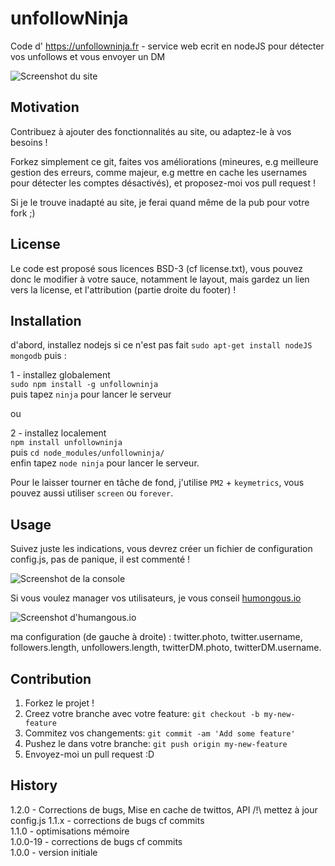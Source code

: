 # unfollowNinja
Code d' https://unfollowninja.fr - service web ecrit en nodeJS pour détecter vos unfollows et vous envoyer un DM

![Screenshot du site](http://i.imgur.com/rRsa7iy.jpg "Screenshot du site")

## Motivation
Contribuez à ajouter des fonctionnalités au site, ou adaptez-le à vos besoins !

Forkez simplement ce git, faites vos améliorations (mineures, e.g meilleure gestion des erreurs, comme majeur, e.g mettre en cache les usernames pour détecter les comptes désactivés), et proposez-moi vos pull request !

Si je le trouve inadapté au site, je ferai quand même de la pub pour votre fork ;)

## License
Le code est proposé sous licences BSD-3 (cf license.txt), vous pouvez donc le modifier à votre sauce, notamment le layout, mais gardez un lien vers la license, et l'attribution (partie droite du footer) !
## Installation
d'abord, installez nodejs si ce n'est pas fait `sudo apt-get install nodeJS mongodb` puis :

1 - installez globalement  
`sudo npm install -g unfollowninja`  
puis tapez `ninja` pour lancer le serveur

ou

2 - installez localement  
`npm install unfollowninja`  
puis `cd node_modules/unfollowninja/`  
enfin tapez `node ninja` pour lancer le serveur.

Pour le laisser tourner en tâche de fond, j'utilise `PM2` + `keymetrics`, vous pouvez aussi utiliser `screen` ou `forever`.

## Usage

Suivez juste les indications, vous devrez créer un fichier de configuration config.js, pas de panique, il est commenté !

![Screenshot de la console](http://i.imgur.com/McDmGx4.png "Screenshot de la console")

Si vous voulez manager vos utilisateurs, je vous conseil [humongous.io](https://humongous.io)

![Screenshot d'humangous.io](http://i.imgur.com/to4AAw5.png "Screenshot d'humangous.io")

ma configuration (de gauche à droite) : twitter.photo, twitter.username, followers.length, unfollowers.length, twitterDM.photo, twitterDM.username.
## Contribution
1. Forkez le projet !
2. Creez votre branche avec votre feature: `git checkout -b my-new-feature`
3. Commitez vos changements: `git commit -am 'Add some feature'`
4. Pushez le dans votre branche: `git push origin my-new-feature`
5. Envoyez-moi un pull request :D

## History
1.2.0 - Corrections de bugs, Mise en cache de twittos, API /!\ mettez à jour config.js
1.1.x - corrections de bugs cf commits  
1.1.0 - optimisations mémoire  
1.0.0-19 - corrections de bugs cf commits  
1.0.0 - version initiale